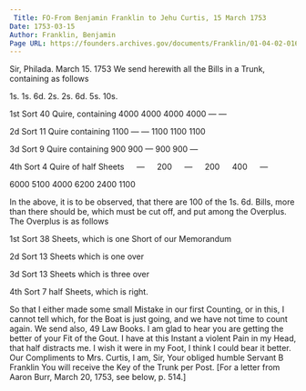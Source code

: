 ```yaml
---
 Title: FO-From Benjamin Franklin to Jehu Curtis, 15 March 1753
Date: 1753-03-15
Author: Franklin, Benjamin
Page URL: https://founders.archives.gov/documents/Franklin/01-04-02-0162
---
```


Sir,
Philada. March 15. 1753
We send herewith all the Bills in a Trunk, containing as follows





1s.
1s. 6d.
2s.
2s. 6d.
5s.
10s.


1st Sort
40
Quire, containing
4000
4000
4000
4000
—
—


2d Sort
11
Quire containing
1100
—
—
1100
1100
1100


3d Sort
9
Quire containing
900
900
—
900
900
—


4th Sort
4
Quire of half Sheets
    —
    200
    —
    200
    400
    —





6000
5100
4000
6200
2400
1100


In the above, it is to be observed, that there are 100 of the 1s. 6d. Bills, more than there should be, which must be cut off, and put among the Overplus.
The Overplus is as follows


1st Sort
38
Sheets, which is one Short of our Memorandum


  2d Sort
  13
Sheets which is one over


  3d Sort
  13
Sheets which is three over


  4th Sort
7
half Sheets, which is right.


So that I either made some small Mistake in our first Counting, or in this, I cannot tell which, for the Boat is just going, and we have not time to count again.
We send also, 49 Law Books.
I am glad to hear you are getting the better of your Fit of the Gout. I have at this Instant a violent Pain in my Head, that half distracts me. I wish it were in my Foot, I think I could bear it better. Our Compliments to Mrs. Curtis, I am, Sir, Your obliged humble Servant
B Franklin
You will receive the Key of the Trunk per Post.
[For a letter from Aaron Burr, March 20, 1753, see below, p. 514.]

